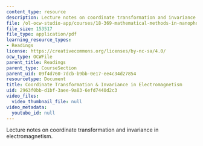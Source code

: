 ```yaml
---
content_type: resource
description: Lecture notes on coordinate transformation and invariance in electromagnetism.
file: /ol-ocw-studio-app/courses/18-369-mathematical-methods-in-nanophotonics-spring-2008/2963f0bbd1bf3aee9a836efd7440d2c3_coord_transf.pdf
file_size: 153517
file_type: application/pdf
learning_resource_types:
- Readings
license: https://creativecommons.org/licenses/by-nc-sa/4.0/
ocw_type: OCWFile
parent_title: Readings
parent_type: CourseSection
parent_uid: 09f4d760-7dcb-b9bb-0e17-ee4c34d27854
resourcetype: Document
title: Coordinate Transformation & Invariance in Electromagnetism
uid: 2963f0bb-d1bf-3aee-9a83-6efd7440d2c3
video_files:
  video_thumbnail_file: null
video_metadata:
  youtube_id: null
---
```

Lecture notes on coordinate transformation and invariance in electromagnetism.